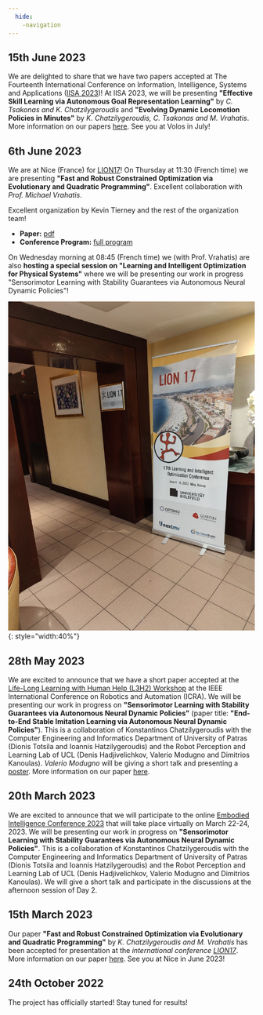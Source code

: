 ```yaml
---
  hide:
    -navigation
---
```


## 15th June 2023

We are delighted to share that we have two papers accepted at The Fourteenth International Conference on Information, Intelligence, Systems and Applications ([IISA 2023](https://easyconferences.eu/iisa2023/))! At IISA 2023, we will be presenting **"Effective Skill Learning via Autonomous Goal Representation Learning"** by *C. Tsakonas and K. Chatzilygeroudis* and **"Evolving Dynamic Locomotion Policies in Minutes"** by *K. Chatzilygeroudis, C. Tsakonas and M. Vrahatis*. More information on our papers [here](publications.md). See you at Volos in July!

## 6th June 2023

We are at Nice (France) for [LION17](https://lion17.org)! On Thursday at 11:30 (French time) we are presenting **"Fast and Robust Constrained Optimization via Evolutionary and Quadratic Programming"**. Excellent collaboration with *Prof. Michael Vrahatis*.

Excellent organization by Kevin Tierney and the rest of the organization team!

- **Paper:** [pdf](http://costashatz.github.io/files/LION17.pdf)
- **Conference Program:** [full program](https://lion17.org/#program)

On Wednesday morning at 08:45 (French time) we (with Prof. Vrahatis) are also **hosting a special session on "Learning and Intelligent Optimization for Physical Systems"** where we will be presenting our work in progress "Sensorimotor Learning with Stability Guarantees via Autonomous Neural Dynamic Policies"!

![LION17](images/lion17.jpeg){: style="width:40%"}

## 28th May 2023

We are excited to announce that we have a short paper accepted at the [Life-Long Learning with Human Help (L3H2) Workshop](https://life-long-learning-with-human-help-l3h2.github.io/) at the IEEE International Conference on Robotics and Automation (ICRA). We will be presenting our work in progress on **"Sensorimotor Learning with Stability Guarantees via Autonomous Neural Dynamic Policies"** (paper title: **"End-to-End Stable Imitation Learning via Autonomous Neural Dynamic Policies"**). This is a collaboration of Konstantinos Chatzilygeroudis with the Computer Engineering and Informatics Department of University of Patras (Dionis Totsila and Ioannis Hatzilygeroudis) and the Robot Perception and Learning Lab of UCL (Denis Hadjivelichkov, Valerio Modugno and Dimitrios Kanoulas). *Valerio Modugno* will be giving a short talk and presenting a [poster](files/2023-ICRA-L3H2-Poster-ANDPs.pdf). More information on our paper [here](publications.md).


## 20th March 2023

We are excited to announce that we will participate to the online [Embodied Intelligence Conference 2023](https://embodied-intelligence.org/) that will take place virtually on March 22-24, 2023. We will be presenting our work in progress on **"Sensorimotor Learning with Stability Guarantees via Autonomous Neural Dynamic Policies"**. This is a collaboration of Konstantinos Chatzilygeroudis with the Computer Engineering and Informatics Department of University of Patras (Dionis Totsila and Ioannis Hatzilygeroudis) and the Robot Perception and Learning Lab of UCL (Denis Hadjivelichkov, Valerio Modugno and Dimitrios Kanoulas). We will give a short talk and participate in the discussions at the afternoon session of Day 2.

## 15th March 2023

Our paper **"Fast and Robust Constrained Optimization via Evolutionary and Quadratic Programming"** by *K. Chatzilygeroudis and M. Vrahatis* has been accepted for presentation at the *international conference [LION17](https://lion17.org/)*. More information on our paper [here](publications.md). See you at Nice in June 2023!

## 24th October 2022

The project has officially started! Stay tuned for results!
